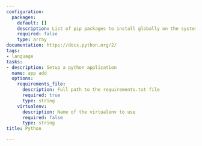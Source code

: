 ```yaml
---
configuration:
  packages:
    default: []
    description: List of pip packages to install globally on the system
    required: false
    type: array
documentation: https://docs.python.org/2/
tags:
- language
tasks:
- description: Setup a python application
  name: app add
  options:
    requirements_file:
      description: Full path to the requirements.txt file
      required: true
      type: string
    virtualenv:
      description: Name of the virtualenv to use
      required: false
      type: string
title: Python

---
```

